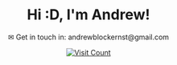 <h1 align = "center">Hi :D, I'm Andrew!</h1>

<p align = "center">✉ Get in touch in: andrewblockernst@gmail.com</p>

<div align="center">
  <a href="https://visitcount.itsvg.in">
    <img src="https://visitcount.itsvg.in/api?id=andrewblockernst&icon=0&color=0" alt="Visit Count">
  </a>
</div>



